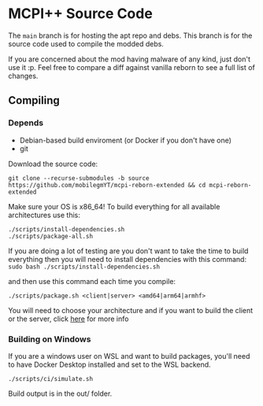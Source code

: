 # MCPI++ Source Code

The `main` branch is for hosting the apt repo and debs. This branch is for the source code used to compile the modded debs.

If you are concerned about the mod having malware of any kind, just don't use it :p. Feel free to compare a diff against vanilla reborn to see a full list of changes.

## Compiling
### Depends
- Debian-based build enviroment (or Docker if you don't have one)
- git

Download the source code:
```
git clone --recurse-submodules -b source https://github.com/mobilegmYT/mcpi-reborn-extended && cd mcpi-reborn-extended
```

Make sure your OS is x86_64!
To build everything for all available architectures use this:
```
./scripts/install-dependencies.sh
./scripts/package-all.sh
```

If you are doing a lot of testing are you don't want to take the time to build everything then you will need to install dependencies with this command:
`sudo bash ./scripts/install-dependencies.sh`

and then use this command each time you compile:

`./scripts/package.sh <client|server> <amd64|arm64|armhf>`

You will need to choose your architecture and if you want to build the client or the server, click [here](https://github.com/mobilegmYT/mcpi-reborn-extended/blob/source/docs/INSTALL.md#picking-a-package) for more info

### Building on Windows
If you are a windows user on WSL and want to build packages, you'll need to have Docker Desktop installed and set to the WSL backend.

```
./scripts/ci/simulate.sh
```

Build output is in the out/ folder.